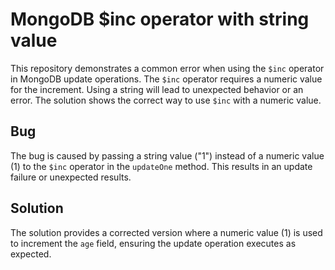 # MongoDB $inc operator with string value
This repository demonstrates a common error when using the `$inc` operator in MongoDB update operations.  The `$inc` operator requires a numeric value for the increment. Using a string will lead to unexpected behavior or an error. The solution shows the correct way to use `$inc` with a numeric value.

## Bug
The bug is caused by passing a string value ("1") instead of a numeric value (1) to the `$inc` operator in the `updateOne` method. This results in an update failure or unexpected results.

## Solution
The solution provides a corrected version where a numeric value (1) is used to increment the `age` field, ensuring the update operation executes as expected.